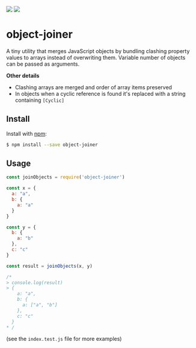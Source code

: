 ![](https://img.shields.io/npm/v/object-joiner.svg?style=flat) ![](https://img.shields.io/npm/dt/object-joiner.svg?style=flat)

# object-joiner

A tiny utility that merges JavaScript objects by bundling clashing property values to arrays instead of overwriting them. Variable number of objects can be passed as arguments.

**Other details**
- Clashing arrays are merged and order of array items preserved
- In objects when a cyclic reference is found it's replaced with a string containing `[Cyclic]`

## Install

Install with [npm](https://www.npmjs.com/):

```sh
$ npm install --save object-joiner
```

## Usage

```js
const joinObjects = require('object-joiner')

const x = {
  a: "a",
  b: {
    a: "a"
  }
}

const y = {
  b: {
    a: "b"
  },
  c: "c"
}

const result = joinObjects(x, y)

/*
> console.log(result)
> {
    a: "a",
    b: {
      a: ["a", "b"]
    },
    c: "c"
  }
* /
```
(see the `index.test.js` file for more examples)